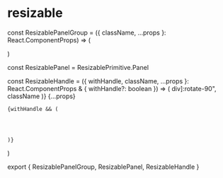 # resizable

const ResizablePanelGroup = ({
  className,
  ...props
}: React.ComponentProps) => (
  
)

const ResizablePanel = ResizablePrimitive.Panel

const ResizableHandle = ({
  withHandle,
  className,
  ...props
}: React.ComponentProps & {
  withHandle?: boolean
}) => (
  div]:rotate-90",
      className
    )}
    {...props}
  >
    {withHandle && (
      
        


    )}
  
)

export { ResizablePanelGroup, ResizablePanel, ResizableHandle }